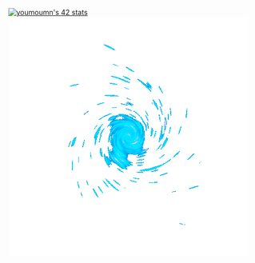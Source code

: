 <a href="https://github.com/oakoudad/badge42"><img src="https://badge.mediaplus.ma/levi/youmoumn" alt="youmoumn's 42 stats" /></a><img src="https://raw.githubusercontent.com/burak-yldrm/burak-yldrm/refs/heads/main/rasengan_particles.gif">
